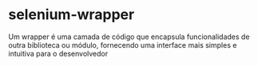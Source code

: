# selenium-wrapper
Um wrapper é uma camada de código que encapsula funcionalidades de outra biblioteca ou módulo, fornecendo uma interface mais simples e intuitiva para o desenvolvedor
